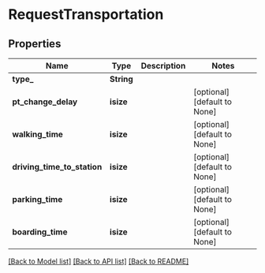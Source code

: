 # RequestTransportation

## Properties
Name | Type | Description | Notes
------------ | ------------- | ------------- | -------------
**type_** | **String** |  | 
**pt_change_delay** | **isize** |  | [optional] [default to None]
**walking_time** | **isize** |  | [optional] [default to None]
**driving_time_to_station** | **isize** |  | [optional] [default to None]
**parking_time** | **isize** |  | [optional] [default to None]
**boarding_time** | **isize** |  | [optional] [default to None]

[[Back to Model list]](../README.md#documentation-for-models) [[Back to API list]](../README.md#documentation-for-api-endpoints) [[Back to README]](../README.md)


